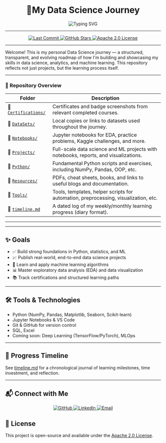 <div align="center">

# 🚀My Data Science Journey

<p align="center">
  <img src="https://readme-typing-svg.demolab.com?font=Fira+Code&size=22&duration=3000&pause=1000&color=F75C7E&center=true&vCenter=true&width=500&lines=Data+Scientist+in+Training+Today;Machine+Learning+Explorer;Python+%26+Analytics+Enthusiast" alt="Typing SVG" />
</p>

---

<p align="center">
  <a href="https://github.com/Akib-Osmani/data-science-journey">
    <img src="https://img.shields.io/github/last-commit/Akib-Osmani/data-science-journey?style=for-the-badge&logo=git&logoColor=white&color=FF6B6B&labelColor=4ECDC4" alt="Last Commit"/>
  </a>
  <a href="https://github.com/Akib-Osmani/data-science-journey/stargazers">
    <img src="https://img.shields.io/github/stars/Akib-Osmani/data-science-journey?style=for-the-badge&logo=star&logoColor=white&color=FFD93D&labelColor=FF6B6B" alt="GitHub Stars"/>
  </a>
  <a href="https://github.com/Akib-Osmani/data-science-journey/blob/main/LICENSE">
    <img src="https://img.shields.io/badge/License-Apache%202.0-blue?style=for-the-badge&logo=apache&logoColor=white&color=45B7D1&labelColor=96CEB4" alt="Apache 2.0 License"/>
  </a>
</p>

---

</div>

Welcome! This is my personal Data Science journey — a structured, transparent, and evolving roadmap of how I'm building and showcasing my skills in data science, analytics, and machine learning. This repository reflects not just projects, but the learning process itself.

---
### 📌 Repository Overview

| Folder | Description |
|--------|-------------|
| 📂 [`Certifications/`](https://github.com/Akib-Osmani/data-science-journey/tree/main/Certifications) | Certificates and badge screenshots from relevant completed courses. |
| 📂 [`DataSets/`](https://github.com/Akib-Osmani/data-science-journey/tree/main/DataSets) | Local copies or links to datasets used throughout the journey. |
| 📂 [`Notebooks/`](https://github.com/Akib-Osmani/data-science-journey/tree/main/Notebooks) | Jupyter notebooks for EDA, practice problems, Kaggle challenges, and more. |
| 📂 [`Projects/`](https://github.com/Akib-Osmani/data-science-journey/tree/main/Projects) | Full-scale data science and ML projects with notebooks, reports, and visualizations. |
| 📂 [`Python/`](https://github.com/Akib-Osmani/data-science-journey/tree/main/Python) | Fundamental Python scripts and exercises, including NumPy, Pandas, OOP, etc. |
| 📂 [`Resources/`](https://github.com/Akib-Osmani/data-science-journey/tree/main/Resources) | PDFs, cheat sheets, books, and links to useful blogs and documentation. |
| 📂 [`Tools/`](https://github.com/Akib-Osmani/data-science-journey/tree/main/Tools) | Tools, templates, helper scripts for automation, preprocessing, visualization, etc. |
| 📄 [`timeline.md`](https://github.com/Akib-Osmani/data-science-journey/blob/main/timeline.md) | A dated log of my weekly/monthly learning progress (diary format). |





---
---

## ✨ Goals

- ✅ Build strong foundations in Python, statistics, and ML
- 📈 Publish real-world, end-to-end data science projects
- 🤖 Learn and apply machine learning algorithms
- 📊 Master exploratory data analysis (EDA) and data visualization
- 📚 Track certifications and structured learning paths

---

## 🛠️ Tools & Technologies

- Python (NumPy, Pandas, Matplotlib, Seaborn, Scikit-learn)
- Jupyter Notebooks & VS Code
- Git & GitHub for version control
- SQL, Excel
- Coming soon: Deep Learning (TensorFlow/PyTorch), MLOps

---

## 📅 Progress Timeline

See [timeline.md](timeline.md) for a chronological journal of learning milestones, time investment, and reflection.

---

## 📬 Connect with Me

<p align="center">
  <a href="https://github.com/Akib-Osmani" target="_blank" rel="noopener">
    <img alt="GitHub" src="https://img.shields.io/badge/-GitHub-181717?style=for-the-badge&logo=github&logoColor=white" />
  </a>
  <a href="https://www.linkedin.com/in/akib-osmani02" target="_blank" rel="noopener">
    <img alt="LinkedIn" src="https://img.shields.io/badge/-LinkedIn-0A66C2?style=for-the-badge&logo=linkedin&logoColor=white" />
  </a>
  <a href="mailto:akibaiub.edu@gmail.com" target="_blank" rel="noopener">
    <img alt="Email" src="https://img.shields.io/badge/-Email-D14836?style=for-the-badge&logo=gmail&logoColor=white" />
  </a>
</p>


## 📄 License

This project is open-source and available under the [Apache 2.0 License](LICENSE).
